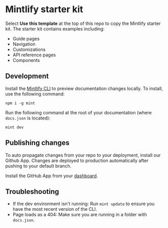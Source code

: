 # Mintlify starter kit

Select **Use this template** at the top of this repo to copy the Mintlify starter kit. The starter kit contains examples including:

- Guide pages
- Navigation
- Customizations
- API reference pages
- Components

## Development

Install the [Mintlify CLI](https://www.npmjs.com/package/mint) to preview documentation changes locally. To install, use the following command:

```
npm i -g mint
```

Run the following command at the root of your documentation (where `docs.json` is located):

```
mint dev
```

## Publishing changes

To auto propagate changes from your repo to your deployment, install our Github App. Changes are deployed to production automatically after pushing to your default branch.

Install the GitHub App from your [dashboard](https://dashboard.mintlify.com/settings/organization/github-app).

## Troubleshooting

- If the dev environment isn't running: Run `mint update` to ensure you have the most recent version of the CLI.
- Page loads as a 404: Make sure you are running in a folder with `docs.json`.
